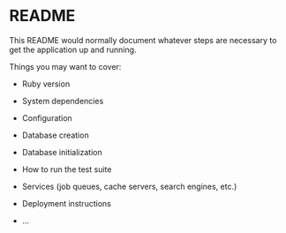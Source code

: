 
<div id='map' style='width: 400px; height: 300px;'></div>
<div data-markers="<%= @markers.to_json %>"></div>
<script>

mapboxgl.accessToken = 'pk.eyJ1Ijoibmljb2xhc2dvYXJhbnQiLCJhIjoiY2syaHg4c2duMGFoNTNoazJ3bThwOWZxaCJ9.PY7j3KXjLbMqjoxkeUeRVg';
var map = new mapboxgl.Map({
container: 'map',
style: 'mapbox://styles/mapbox/streets-v11'
});
</script>

# README

This README would normally document whatever steps are necessary to get the
application up and running.

Things you may want to cover:

* Ruby version

* System dependencies

* Configuration

* Database creation

* Database initialization

* How to run the test suite

* Services (job queues, cache servers, search engines, etc.)

* Deployment instructions

* ...
